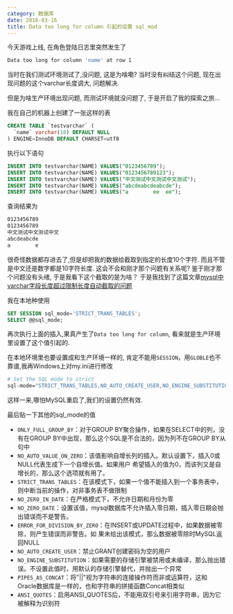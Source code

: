 ```yaml
---
category: 数据库
date: 2016-03-16
title: Data too long for column 引起的设置 sql_mod
---
```

今天游戏上线, 在角色登陆日志里突然发生了
```bash
Data too long for column 'name' at row 1
```
当时在我们测试环境测试了,没问题, 这是为啥嘞? 当时没有纠结这个问题, 现在出现问题的这个varchar长度调大, 问题解决.

但是为啥生产环境出现问题, 而测试环境就没问题了, 于是开启了我的探索之旅...

我在自己的机器上创建了一张这样的表
```sql
CREATE TABLE `testvarchar` (
  `name` varchar(10) DEFAULT NULL
) ENGINE=InnoDB DEFAULT CHARSET=utf8
```
执行以下语句
```sql
INSERT INTO testvarchar(NAME) VALUES("0123456789");
INSERT INTO testvarchar(NAME) VALUES("0123456789123");
INSERT INTO testvarchar(NAME) VALUES("中文测试中文测试中文测试");
INSERT INTO testvarchar(NAME) VALUES("abcdeabcdeabcde");
INSERT INTO testvarchar(NAME) VALUES("a        ee  ee");
```
查询结果为
```bash
0123456789
0123456789
中文测试中文测试中文
abcdeabcde
a        e
```
很奇怪数据都存进去了,但是却把我的数据给截取到指定的长度10个字符. 而且不管是中文还是数字都是10字符长度. 这会不会和刚才那个问题有关系呢? 鉴于刚才那个问题没有头绪, 于是我看下这个截取的是为啥？
于是我找到了这篇文章[mysql中varchar字段长度超过限制长度自动截取的问题](http://www.th7.cn/db/mysql/201512/146503.shtml)

我在本地种使用
```sql
SET SESSION sql_mode='STRICT_TRANS_TABLES';
SELECT @@sql_mode;
```
再次执行上面的插入,果真产生了`Data too long for column`, 看来就是生产环境里设置了这个值引起的.

在本地环境里也要设置成和生产环境一样的, 肯定不能用`SESSION`，用`GLOBLE`也不靠谱,我再Windows上对my.ini进行修改
```bash
# Set the SQL mode to strict
sql-mode="STRICT_TRANS_TABLES,NO_AUTO_CREATE_USER,NO_ENGINE_SUBSTITUTION"
```
这样一来,哪怕MySQL重启了,我们的设置仍然有效.

最后贴一下其他的sql_mode的值
* `ONLY_FULL_GROUP_BY`：对于GROUP BY聚合操作，如果在SELECT中的列，没有在GROUP BY中出现，那么这个SQL是不合法的，因为列不在GROUP BY从句中
* `NO_AUTO_VALUE_ON_ZERO`：该值影响自增长列的插入。默认设置下，插入0或NULL代表生成下一个自增长值。如果用户 希望插入的值为0，而该列又是自增长的，那么这个选项就有用了。
* `STRICT_TRANS_TABLES`：在该模式下，如果一个值不能插入到一个事务表中，则中断当前的操作，对非事务表不做限制
* `NO_ZERO_IN_DATE`：在严格模式下，不允许日期和月份为零
* `NO_ZERO_DATE`：设置该值，mysql数据库不允许插入零日期，插入零日期会抛出错误而不是警告。
* `ERROR_FOR_DIVISION_BY_ZERO`：在INSERT或UPDATE过程中，如果数据被零除，则产生错误而非警告。如 果未给出该模式，那么数据被零除时MySQL返回NULL
* `NO_AUTO_CREATE_USER`：禁止GRANT创建密码为空的用户
* `NO_ENGINE_SUBSTITUTION`：如果需要的存储引擎被禁用或未编译，那么抛出错误。不设置此值时，用默认的存储引擎替代，并抛出一个异常
* `PIPES_AS_CONCAT`：将"||"视为字符串的连接操作符而非或运算符，这和Oracle数据库是一样的，也和字符串的拼接函数Concat相类似
* `ANSI_QUOTES`：启用ANSI_QUOTES后，不能用双引号来引用字符串，因为它被解释为识别符


